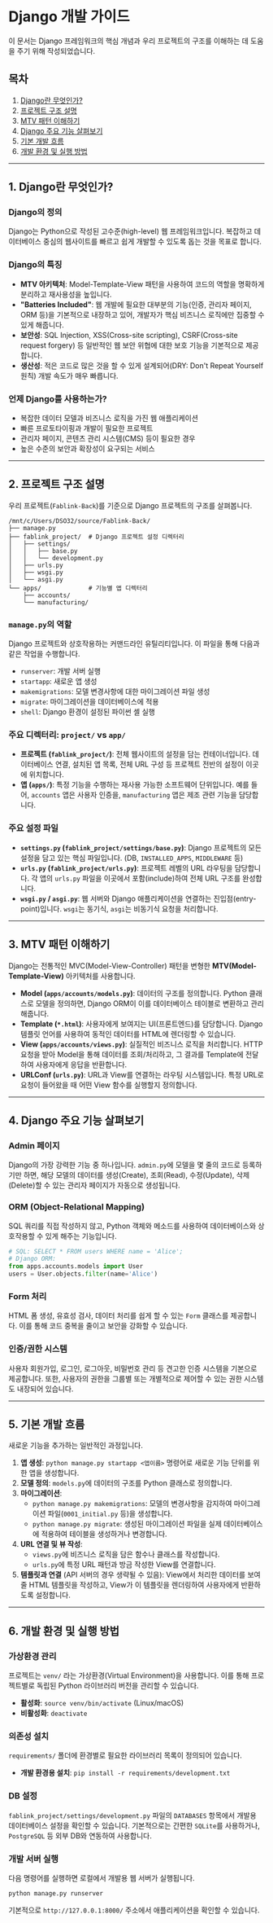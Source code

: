 # Django 개발 가이드

이 문서는 Django 프레임워크의 핵심 개념과 우리 프로젝트의 구조를 이해하는 데 도움을 주기 위해 작성되었습니다.

## 목차
1. [Django란 무엇인가?](#1-django란-무엇인가)
2. [프로젝트 구조 설명](#2-프로젝트-구조-설명)
3. [MTV 패턴 이해하기](#3-mtv-패턴-이해하기)
4. [Django 주요 기능 살펴보기](#4-django-주요-기능-살펴보기)
5. [기본 개발 흐름](#5-기본-개발-흐름)
6. [개발 환경 및 실행 방법](#6-개발-환경-및-실행-방법)

---

## 1. Django란 무엇인가?

### Django의 정의
Django는 Python으로 작성된 고수준(high-level) 웹 프레임워크입니다. 복잡하고 데이터베이스 중심의 웹사이트를 빠르고 쉽게 개발할 수 있도록 돕는 것을 목표로 합니다.

### Django의 특징
- **MTV 아키텍처**: Model-Template-View 패턴을 사용하여 코드의 역할을 명확하게 분리하고 재사용성을 높입니다.
- **"Batteries Included"**: 웹 개발에 필요한 대부분의 기능(인증, 관리자 페이지, ORM 등)을 기본적으로 내장하고 있어, 개발자가 핵심 비즈니스 로직에만 집중할 수 있게 해줍니다.
- **보안성**: SQL Injection, XSS(Cross-site scripting), CSRF(Cross-site request forgery) 등 일반적인 웹 보안 위협에 대한 보호 기능을 기본적으로 제공합니다.
- **생산성**: 적은 코드로 많은 것을 할 수 있게 설계되어(DRY: Don't Repeat Yourself 원칙) 개발 속도가 매우 빠릅니다.

### 언제 Django를 사용하는가?
- 복잡한 데이터 모델과 비즈니스 로직을 가진 웹 애플리케이션
- 빠른 프로토타이핑과 개발이 필요한 프로젝트
- 관리자 페이지, 콘텐츠 관리 시스템(CMS) 등이 필요한 경우
- 높은 수준의 보안과 확장성이 요구되는 서비스

---

## 2. 프로젝트 구조 설명

우리 프로젝트(`Fablink-Back`)를 기준으로 Django 프로젝트의 구조를 살펴봅니다.

```
/mnt/c/Users/DSO32/source/Fablink-Back/
├── manage.py
├── fablink_project/  # Django 프로젝트 설정 디렉터리
│   ├── settings/
│   │   ├── base.py
│   │   └── development.py
│   ├── urls.py
│   ├── wsgi.py
│   └── asgi.py
└── apps/             # 기능별 앱 디렉터리
    ├── accounts/
    └── manufacturing/
```

### `manage.py`의 역할
Django 프로젝트와 상호작용하는 커맨드라인 유틸리티입니다. 이 파일을 통해 다음과 같은 작업을 수행합니다.
- `runserver`: 개발 서버 실행
- `startapp`: 새로운 앱 생성
- `makemigrations`: 모델 변경사항에 대한 마이그레이션 파일 생성
- `migrate`: 마이그레이션을 데이터베이스에 적용
- `shell`: Django 환경이 설정된 파이썬 셸 실행

### 주요 디렉터리: `project/` vs `app/`
- **프로젝트 (`fablink_project/`)**: 전체 웹사이트의 설정을 담는 컨테이너입니다. 데이터베이스 연결, 설치된 앱 목록, 전체 URL 구성 등 프로젝트 전반의 설정이 이곳에 위치합니다.
- **앱 (`apps/`)**: 특정 기능을 수행하는 재사용 가능한 소프트웨어 단위입니다. 예를 들어, `accounts` 앱은 사용자 인증을, `manufacturing` 앱은 제조 관련 기능을 담당합니다.

### 주요 설정 파일
- **`settings.py` (`fablink_project/settings/base.py`)**: Django 프로젝트의 모든 설정을 담고 있는 핵심 파일입니다. (DB, `INSTALLED_APPS`, `MIDDLEWARE` 등)
- **`urls.py` (`fablink_project/urls.py`)**: 프로젝트 레벨의 URL 라우팅을 담당합니다. 각 앱의 `urls.py` 파일을 이곳에서 포함(include)하여 전체 URL 구조를 완성합니다.
- **`wsgi.py` / `asgi.py`**: 웹 서버와 Django 애플리케이션을 연결하는 진입점(entry-point)입니다. `wsgi`는 동기식, `asgi`는 비동기식 요청을 처리합니다.

---

## 3. MTV 패턴 이해하기

Django는 전통적인 MVC(Model-View-Controller) 패턴을 변형한 **MTV(Model-Template-View)** 아키텍처를 사용합니다.

- **Model (`apps/accounts/models.py`)**: 데이터의 구조를 정의합니다. Python 클래스로 모델을 정의하면, Django ORM이 이를 데이터베이스 테이블로 변환하고 관리해줍니다.
- **Template (`*.html`)**: 사용자에게 보여지는 UI(프론트엔드)를 담당합니다. Django 템플릿 언어를 사용하여 동적인 데이터를 HTML에 렌더링할 수 있습니다.
- **View (`apps/accounts/views.py`)**: 실질적인 비즈니스 로직을 처리합니다. HTTP 요청을 받아 Model을 통해 데이터를 조회/처리하고, 그 결과를 Template에 전달하여 사용자에게 응답을 반환합니다.
- **URLConf (`urls.py`)**: URL과 View를 연결하는 라우팅 시스템입니다. 특정 URL로 요청이 들어왔을 때 어떤 View 함수를 실행할지 정의합니다.

---

## 4. Django 주요 기능 살펴보기

### Admin 페이지
Django의 가장 강력한 기능 중 하나입니다. `admin.py`에 모델을 몇 줄의 코드로 등록하기만 하면, 해당 모델의 데이터를 생성(Create), 조회(Read), 수정(Update), 삭제(Delete)할 수 있는 관리자 페이지가 자동으로 생성됩니다.

### ORM (Object-Relational Mapping)
SQL 쿼리를 직접 작성하지 않고, Python 객체와 메소드를 사용하여 데이터베이스와 상호작용할 수 있게 해주는 기능입니다.
```python
# SQL: SELECT * FROM users WHERE name = 'Alice';
# Django ORM:
from apps.accounts.models import User
users = User.objects.filter(name='Alice')
```

### Form 처리
HTML 폼 생성, 유효성 검사, 데이터 처리를 쉽게 할 수 있는 `Form` 클래스를 제공합니다. 이를 통해 코드 중복을 줄이고 보안을 강화할 수 있습니다.

### 인증/권한 시스템
사용자 회원가입, 로그인, 로그아웃, 비밀번호 관리 등 견고한 인증 시스템을 기본으로 제공합니다. 또한, 사용자의 권한을 그룹별 또는 개별적으로 제어할 수 있는 권한 시스템도 내장되어 있습니다.

---

## 5. 기본 개발 흐름

새로운 기능을 추가하는 일반적인 과정입니다.

1.  **앱 생성**: `python manage.py startapp <앱이름>` 명령어로 새로운 기능 단위를 위한 앱을 생성합니다.
2.  **모델 정의**: `models.py`에 데이터의 구조를 Python 클래스로 정의합니다.
3.  **마이그레이션**:
    - `python manage.py makemigrations`: 모델의 변경사항을 감지하여 마이그레이션 파일(`0001_initial.py` 등)을 생성합니다.
    - `python manage.py migrate`: 생성된 마이그레이션 파일을 실제 데이터베이스에 적용하여 테이블을 생성하거나 변경합니다.
4.  **URL 연결 및 뷰 작성**:
    - `views.py`에 비즈니스 로직을 담은 함수나 클래스를 작성합니다.
    - `urls.py`에 특정 URL 패턴과 방금 작성한 View를 연결합니다.
5.  **템플릿과 연결** (API 서버의 경우 생략될 수 있음): View에서 처리한 데이터를 보여줄 HTML 템플릿을 작성하고, View가 이 템플릿을 렌더링하여 사용자에게 반환하도록 설정합니다.

---

## 6. 개발 환경 및 실행 방법

### 가상환경 관리
프로젝트는 `venv/` 라는 가상환경(Virtual Environment)을 사용합니다. 이를 통해 프로젝트별로 독립된 Python 라이브러리 버전을 관리할 수 있습니다.
- **활성화**: `source venv/bin/activate` (Linux/macOS)
- **비활성화**: `deactivate`

### 의존성 설치
`requirements/` 폴더에 환경별로 필요한 라이브러리 목록이 정의되어 있습니다.
- **개발 환경용 설치**: `pip install -r requirements/development.txt`

### DB 설정
`fablink_project/settings/development.py` 파일의 `DATABASES` 항목에서 개발용 데이터베이스 설정을 확인할 수 있습니다. 기본적으로는 간편한 `SQLite`를 사용하거나, `PostgreSQL` 등 외부 DB와 연동하여 사용합니다.

### 개발 서버 실행
다음 명령어를 실행하면 로컬에서 개발용 웹 서버가 실행됩니다.
```bash
python manage.py runserver
```
기본적으로 `http://127.0.0.1:8000/` 주소에서 애플리케이션을 확인할 수 있습니다.
